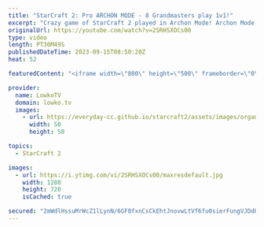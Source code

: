 ```yaml
---
title: "StarCraft 2: Pro ARCHON MODE - 8 Grandmasters play 1v1!"
excerpt: "Crazy game of StarCraft 2 played in Archon Mode! Archon Mode allows multiple players to play at the same time and in this match we Lambo, Elazer and Spirit playing Zerg and HeroMarine, Creed, CuKu, BattleB and iba controlling the Terran. have Support my work: https://patreon.com/lowkotv Lowko Merch:"
originalUrl: https://youtube.com/watch?v=2SRHSXOCs00
type: video
length: PT30M49S
publishedDateTime: 2023-09-15T08:50:20Z
heat: 52

featuredContent: "<iframe width=\"800\" height=\"500\" frameborder=\"0\" src=\"https://www.youtube.com/embed/2SRHSXOCs00\" allow=\"accelerometer; autoplay; encrypted-media; gyroscope; picture-in-picture\" allowfullscreen></iframe>"

provider:
  name: LowkoTV
  domain: lowko.tv
  images:
    - url: https://everyday-cc.github.io/starcraft2/assets/images/organizations/lowko.tv-50x50.jpg
      width: 50
      height: 50

topics:
  - StarCraft 2

images:
  - url: https://i.ytimg.com/vi/2SRHSXOCs00/maxresdefault.jpg
    width: 1280
    height: 720
    isCached: true

secured: "2mWdlHssuMrWcZ1lLynN/6GF8fxnCsCkEhtJnovwLtVf6fu0sierFungVJDdHaC7X3a4aYFLYXdZ3B3Ky6sS4N0Z/vWmPeqEw9HCNMpfxHORqSLf6dBkeL10fOoehm72ZUzfvm9IFDeXb17KWMKJRHp7csnkJEkYBNncaxtpcdtaJnv1zxy7xetR3aUIQ0NCBq3aw583oc4r/ioAZWfHcDWV5l7FNsnlExZ2Z4Hnmc61sxueH40DGdOWoW1OvDDccWuVMzeECEeTJwmfVTDOIFpCXFqTMxPGLZsw6Al0Wb7x8ZPTfW/uglwq6N0UoWp9VXdgmFGfcZGl7/Iz3Vj4PP5bjcGD1bBayt/0iNon7TYm1AWwWzz3Mw1RFh2I4+mRm43EpWS9flm9iKcNwFOhml0/6c/ilaoS7OzVXLhj0Fw=;QnhKgKWKZaG8QyrQIF41xQ=="
---
```



